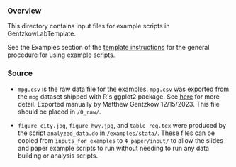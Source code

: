 ### Overview
This directory contains input files for example scripts in GentzkowLabTemplate.

See the Examples section of the [template instructions](https://github.com/gentzkow/GentzkowLabTemplate/wiki#examples) for the general procedure for using example scripts.

### Source

* `mpg.csv` is the raw data file for the examples. `mpg.csv` was exported from the `mpg` dataset shipped with R's ggplot2 package. See [here](https://rpubs.com/shailesh/mpg-exploration) for more detail. Exported manually by Matthew Gentzkow 12/15/2023. This file should be placed in `/0_raw/`.

* `figure_city.jpg`, `figure_hwy.jpg`, and `table_reg.tex` were produced by the script `analyzed_data.do` in `/examples/stata/`. These files can be copied from `inputs_for_examples` to `4_paper/input/` to allow the slides and paper example scripts to run without needing to run any data building or analysis scripts. 


